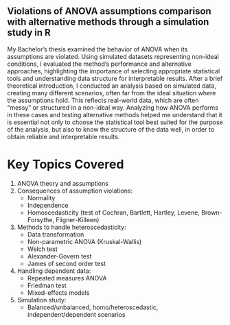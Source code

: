 ## Violations of ANOVA assumptions comparison with alternative methods through a simulation study in R
My Bachelor’s thesis examined the behavior of ANOVA when its assumptions are violated. Using simulated datasets representing non-ideal conditions, I evaluated the method’s performance and alternative approaches, highlighting the importance of selecting appropriate statistical tools and understanding data structure for interpretable results.
After a brief theoretical introduction, I conducted an analysis based on simulated data, creating many different scenarios, often far from the ideal situation where the assumptions hold. This reflects real-world data, which are often “messy” or structured in a non-ideal way. Analyzing how ANOVA performs in these cases and testing alternative methods helped me understand that it is essential not only to choose the statistical tool best suited for the purpose of the analysis, but also to know the structure of the data well, in order to obtain reliable and interpretable results.

# Key Topics Covered
1. ANOVA theory and assumptions
2. Consequences of assumption violations:
   - Normality
   - Independence
   - Homoscedasticity (test of Cochran, Bartlett, Hartley, Levene, Brown-Forsythe, Fligner-Killeen)
3. Methods to handle heteroscedasticity:
   - Data transformation
   - Non-parametric ANOVA (Kruskal-Wallis)
   - Welch test
   - Alexander-Govern test
   - James of second order test
4. Handling dependent data:
   - Repeated measures ANOVA
   - Friedman test
   - Mixed-effects models
5. Simulation study:
   - Balanced/unbalanced, homo/heteroscedastic, independent/dependent scenarios
  
